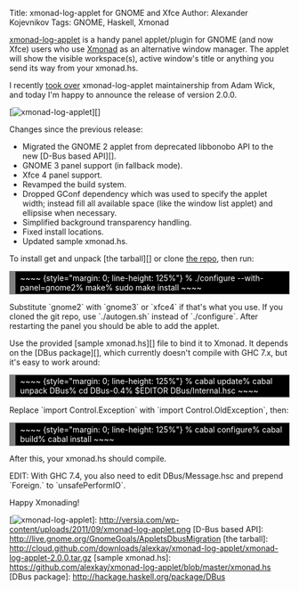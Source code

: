 Title: xmonad-log-applet for GNOME and Xfce
Author: Alexander Kojevnikov
Tags: GNOME, Haskell, Xmonad

[xmonad-log-applet][] is a handy panel applet/plugin for GNOME (and now
Xfce) users who use [Xmonad][] as an alternative window manager. The
applet will show the visible workspace(s), active window's title or
anything you send its way from your xmonad.hs.

I recently [took over][] xmonad-log-applet maintainership from Adam
Wick, and today I'm happy to announce the release of version 2.0.0.

[![xmonad-log-applet][1]][]

Changes since the previous release:

-   Migrated the GNOME 2 applet from deprecated libbonobo API to the new
    [D-Bus based API][].
-   GNOME 3 panel support (in fallback mode).
-   Xfce 4 panel support.
-   Revamped the build system.
-   Dropped GConf dependency which was used to specify the applet width;
    instead fill all available space (like the window list applet) and
    ellipsise when necessary.
-   Simplified background transparency handling.
-   Fixed install locations.
-   Updated sample xmonad.hs.

</p>

To install get and unpack [the tarball][] or clone [the
repo][xmonad-log-applet], then run:

<!-- HTML generated using hilite.me -->

<div style="background: #111111; overflow:auto;width:auto;color:white;background:black;border:solid gray;border-width:.1em .1em .1em .8em;padding:.2em .6em;">
~~~~ {style="margin: 0; line-height: 125%"}
% ./configure --with-panel=gnome2% make% sudo make install
~~~~

</div>
</p>

Substitute \`gnome2\` with \`gnome3\` or \`xfce4\` if that's what you
use. If you cloned the git repo, use \`./autogen.sh\` instead of
\`./configure\`. After restarting the panel you should be able to add
the applet.

Use the provided [sample xmonad.hs][] file to bind it to Xmonad. It
depends on the [DBus package][], which currently doesn't compile with
GHC 7.x, but it's easy to work around:

<!-- HTML generated using hilite.me -->

<div style="background: #111111; overflow:auto;width:auto;color:white;background:black;border:solid gray;border-width:.1em .1em .1em .8em;padding:.2em .6em;">
~~~~ {style="margin: 0; line-height: 125%"}
% cabal update% cabal unpack DBus% cd DBus-0.4% $EDITOR DBus/Internal.hsc
~~~~

</div>
</p>

Replace \`import Control.Exception\` with \`import
Control.OldException\`, then:

<!-- HTML generated using hilite.me -->

<div style="background: #111111; overflow:auto;width:auto;color:white;background:black;border:solid gray;border-width:.1em .1em .1em .8em;padding:.2em .6em;">
~~~~ {style="margin: 0; line-height: 125%"}
% cabal configure% cabal build% cabal install
~~~~

</div>
</p>

After this, your xmonad.hs should compile.

EDIT: With GHC 7.4, you also need to edit DBus/Message.hsc and prepend
\`Foreign.\` to \`unsafePerformIO\`.

Happy Xmonading!

  [xmonad-log-applet]: https://github.com/alexkay/xmonad-log-applet
  [Xmonad]: http://xmonad.org/
  [took over]: http://uhsure.com/xmonad-log-applet.html
  [1]: http://versia.com/wp-content/uploads/2011/09/xmonad-log-applet.png
    "xmonad-log-applet"
  [![xmonad-log-applet][1]]: http://versia.com/wp-content/uploads/2011/09/xmonad-log-applet.png
  [D-Bus based API]: http://live.gnome.org/GnomeGoals/AppletsDbusMigration
  [the tarball]: http://cloud.github.com/downloads/alexkay/xmonad-log-applet/xmonad-log-applet-2.0.0.tar.gz
  [sample xmonad.hs]: https://github.com/alexkay/xmonad-log-applet/blob/master/xmonad.hs
  [DBus package]: http://hackage.haskell.org/package/DBus
